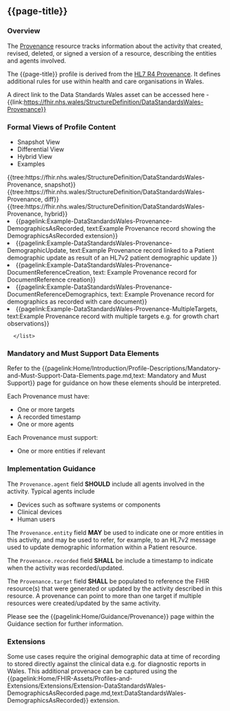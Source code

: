 <div class="warning"><span class="ExperiWarn"></span></div>

## {{page-title}}

### Overview
The [Provenance](https://www.hl7.org/fhir/r4/provenance.html) resource tracks information about the activity that created, revised, deleted, or signed a version of a resource, describing the entities and agents involved.

The {{page-title}} profile is derived from the [HL7 R4 Provenance](http://hl7.org/fhir/Provenance.html). It defines additional rules for use within health and care organisations in Wales.

A direct link to the Data Standards Wales asset can be accessed here - {{link:https://fhir.nhs.wales/StructureDefinition/DataStandardsWales-Provenance}}


### Formal Views of Profile Content
<div class="tab-wrap">
  <ul class="tab-head">
    <li class="tablink tab-active" onclick="openCity(this,'tabsnap')" data-target="tabsnap">
      Snapshot View
    </li>
    <li class="tablink" onclick="openCity(this,'tabdiff')" data-target="tabdiff">
      Differential View
    </li>
    <li class="tablink" onclick="openCity(this,'tabhybrid')" data-target="tabhybrid">
      Hybrid View
    </li>
    <li class="tablink" onclick="openCity(this,'tabeg')" data-target="tabeg">
      Examples
    </li>    
  </ul>
  <div class="tab-main">
    <div id="tabsnap" class="tabcontent active">      
      {{tree:https://fhir.nhs.wales/StructureDefinition/DataStandardsWales-Provenance, snapshot}}
    </div>
    <div id="tabdiff" class="tabcontent">
      {{tree:https://fhir.nhs.wales/StructureDefinition/DataStandardsWales-Provenance, diff}}
	</div>
    <div id="tabhybrid" class="tabcontent">
      {{tree:https://fhir.nhs.wales/StructureDefinition/DataStandardsWales-Provenance, hybrid}}
	</div>
  <div id="tabeg" class="tabcontent">
    <list>
        <li>{{pagelink:Example-DataStandardsWales-Provenance-DemographicsAsRecorded, text:Example Provenance record showing the DemographicsAsRecorded extension}}</li>
        <li>{{pagelink:Example-DataStandardsWales-Provenance-DemographicUpdate, text:Example Provenance record linked to a Patient demographic update as result of an HL7v2 patient demographic update }}</li>
        <li>{{pagelink:Example-DataStandardsWales-Provenance-DocumentReferenceCreation, text: Example Provenance record for DocumentReference creation}}</li>
        <li>{{pagelink:Example-DataStandardsWales-Provenance-DocumentReferenceDemographics, text: Example Provenance record for demographics as recorded with care document}}</li>
        <li>{{pagelink:Example-DataStandardsWales-Provenance-MultipleTargets, text:Example Provenance record with multiple targets e.g. for growth chart observations}}</li>

      </list>
  </div>
</div>

### Mandatory and Must Support Data Elements
Refer to the {{pagelink:Home/Introduction/Profile-Descriptions/Mandatory-and-Must-Support-Data-Elements.page.md,text: Mandatory and Must Support}} page for guidance on how these elements should be interpreted.
 
Each Provenance must have:
* One or more targets
* A recorded timestamp
* One or more agents

Each Provenance must support:
* One or more entities if relevant

### Implementation Guidance 
The `Provenance.agent` field **SHOULD** include all agents involved in the activity. Typical agents include
* Devices such as software systems or components
* Clinical devices 
* Human users

The `Provenance.entity` field **MAY** be used to indicate one or more entities in this activity, and may be used to refer, for example, to an HL7v2 message used to update demographic information within a Patient resource. 

The `Provenance.recorded` field **SHALL** be include a timestamp to indicate when the activity was recorded/updated.


The `Provenance.target` field **SHALL** be populated to reference the FHIR resource(s) that were generated or updated by the activity described in this resource. A provenance can point to more than one target if multiple resources were created/updated by the same activity.

Please see the {{pagelink:Home/Guidance/Provenance}} page within the Guidance section for further information. 

### Extensions 
Some use cases require the original demographic data at time of recording to stored directly against the clinical data e.g. for diagnostic reports in Wales. This additional provenace can be captured using the {{pagelink:Home/FHIR-Assets/Profiles-and-Extensions/Extensions/Extension-DataStandardsWales-DemographicsAsRecorded.page.md,text:DataStandardsWales-DemographicsAsRecorded}} extension.